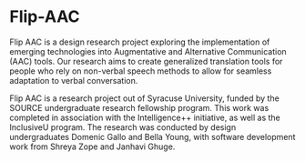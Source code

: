 # Flip-AAC

Flip AAC is a design research project exploring the implementation of emerging technologies into Augmentative and Alternative Communication (AAC) tools. Our research aims to create generalized translation tools for people who rely on non-verbal speech methods to allow for seamless adaptation to verbal conversation.

Flip AAC is a research project out of Syracuse University, funded by the SOURCE undergraduate research fellowship program. This work was completed in association with the Intelligence++ initiative, as well as the InclusiveU program. The research was conducted by design undergraduates Domenic Gallo and Bella Young, with software development work from Shreya Zope and Janhavi Ghuge.

